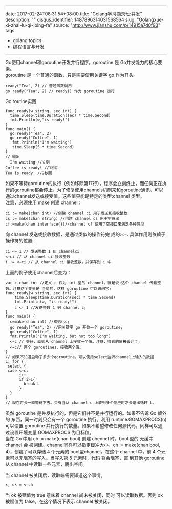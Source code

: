 
---
date: 2017-02-24T08:31:54+08:00
title: "Golang学习摘录七:并发"
description: ""
disqus_identifier: 1487896314031568564
slug: "Golangxue-xi-zhai-lu-qi-:bing-fa"
source: "http://www.jianshu.com/p/14915a7d0f93"
tags: 
- golang 
topics:
- 编程语言与开发
---

Go使用channel和goroutine开发并行程序。goroutine 是
Go并发能力的核心要素。\
goroutine 是一个普通的函数，只是需要使用关键字 go 作为开头。

    ready("Tea", 2) // 普通函数调用
    go ready("Tea", 2) // ready() 作为 goroutine 运行

Go routine实践

    func ready(w string, sec int) {
      time.Sleep(time.Duration(sec) * time.Second)
      fmt.Println(w,"is ready!")
    }
    func main() {
      go ready("Tea", 2)
      go ready("Coffee", 1)
       fmt.Println("I'm waiting")
       time.Sleep(5 * time.Second)
    }
    // 输出
      I'm waiting //立刻
    Coffee is ready! //1秒后
    Tea is ready! //2秒回

如果不等待goroutine的执行（例如移除第17行），程序会立刻终止，而任何正在执行的goroutine都会停止。为了修复使用channels机制来和goroutine通讯。可以通过channel发送或接受值。这些值只能是特定的类型:channel
类型。\
注意，必须使用 make 创建 channel：

    ci := make(chan int) //创建 channel ci 用于发送和接收整数
    cs := make(chan string) //创建 channel cs 用于字符串
    cf:=make(chan interface{})//channel cf 使用了空接口来满足各种类型

向 channel 发送或接收数据，是通过类似的操作符完 成的:\<−.
具体作用则依赖于操作符的位置:

    ci <− 1 // 发送整数 1 到 channelci
    <−ci // 从 channel ci 接收整数
    i := <−ci // 从 channel ci 接收整数，并保存到 i 中

上面的例子使用channel后变为：

    var c chan int //定义 c 作为 int 型的 channel。就是说:这个 channel 传输整数。注意这个变量是 全局的，这样 goroutine 可以访问它;
    func ready(w string, sec int) {
        time.Sleep(time.Duration(sec) * time.Second)
        fmt.Println(w, "is ready!")
        c <- 1 //发送整数 1 到 channel c;
    }
    func main() {
      c=make(chan int) //初始化c;
      go ready("Tea", 2) //用关键字 go 开始一个 goroutine;
      go ready("Coffee", 1)
      fmt.Println("I'm waiting, but not too long")
      <−c // 等待，直到从 channel 上接收一个值。注意，收到的值被丢弃了;
      <−c// 两个 goroutines，接收两个值。
    }
    // 如果不知道启动了多少个goroutine，可以使用select监听channel上输入的数据
    L: for {
     select { 
     case <−c: 
          i++ 
          if i>1{
            break L 
          }
      }
    }
    // 现在将会一直等待下去。只有当从 channel c 上收到多个响应时才会退出循环 L。

虽然 goroutine 是并发执行的，但是它们并不是并行运行的。如果不告诉 Go
额外的 东西，同一时刻只会有一个 goroutine 执行。利用
runtime.GOMAXPROCS(n) 可以设置 goroutine
并行执行的数量。如果不希望修改任何源代码，同样可以通过设置环境变量
GOMAXPROCS 为目标值。\
当在 Go 中用 ch := make(chan bool) 创建 chennel 时，bool 型的 无缓冲
channel 会 被创建。channel同样可以指定缓冲大小，ch := make(chan bool,
4)，创建了可以存储 4 个元素的 bool型channel。在这个 channel 中，前 4
个元素可以无阻塞的写入。当写入第 5 元素时，代码 将会阻塞，直 到其他
goroutine 从 channel 中读取一些元素，腾出空间。

当 channel 被关闭后，读取端需要知道这个事情。

    x, ok = <−ch

当 ok 被赋值为 true 意味着 channel 尚未被关闭，同时 可以读取数据。否则
ok 被赋值为 false。在这个情况下表示 channel 被关闭。


